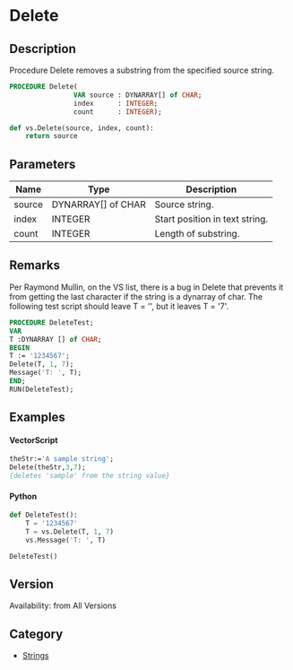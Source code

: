 # Delete

## Description
Procedure Delete removes a substring from the specified source string.

```pascal
PROCEDURE Delete(
				VAR source : DYNARRAY[] of CHAR;
				index      : INTEGER;
				count      : INTEGER);
```

```python
def vs.Delete(source, index, count):
    return source
```

## Parameters
|Name|Type|Description|
|---|---|---|
|source|DYNARRAY[] of CHAR|Source string.|
|index|INTEGER|Start position in text string.|
|count|INTEGER|Length of substring.|

## Remarks
Per Raymond Mullin, on the VS list, there is a bug in Delete that prevents it from getting the last character if the string is a dynarray of char. The following test script should leave T = '', but it leaves T = '7'.

```pascal
PROCEDURE DeleteTest;
VAR
T :DYNARRAY [] of CHAR;
BEGIN
T := '1234567';
Delete(T, 1, 7);
Message('T: ', T);
END;
RUN(DeleteTest);
```

## Examples
#### VectorScript ####
```pascal
theStr:='A sample string';
Delete(theStr,3,7);
{deletes 'sample' from the string value}
```
#### Python ####
```python
def DeleteTest():
	T = '1234567'
	T = vs.Delete(T, 1, 7)
	vs.Message('T: ', T)

DeleteTest()
```

## Version
Availability: from All Versions

## Category
* [Strings](../Categories/Strings.md)
